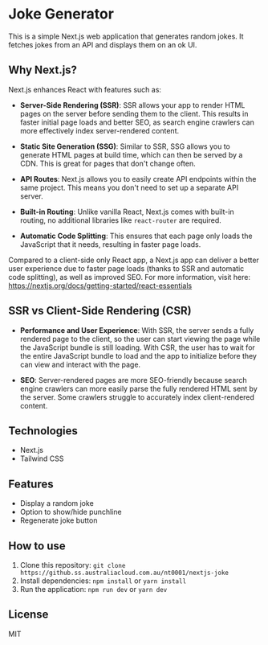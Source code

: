 # Joke Generator

This is a simple Next.js web application that generates random jokes. It fetches jokes from an API and displays them on an ok UI. 

## Why Next.js?

Next.js enhances React with features such as:

- **Server-Side Rendering (SSR)**: SSR allows your app to render HTML pages on the server before sending them to the client. This results in faster initial page loads and better SEO, as search engine crawlers can more effectively index server-rendered content.

- **Static Site Generation (SSG)**: Similar to SSR, SSG allows you to generate HTML pages at build time, which can then be served by a CDN. This is great for pages that don't change often.

- **API Routes**: Next.js allows you to easily create API endpoints within the same project. This means you don't need to set up a separate API server.

- **Built-in Routing**: Unlike vanilla React, Next.js comes with built-in routing, no additional libraries like `react-router` are required.

- **Automatic Code Splitting**: This ensures that each page only loads the JavaScript that it needs, resulting in faster page loads.

Compared to a client-side only React app, a Next.js app can deliver a better user experience due to faster page loads (thanks to SSR and automatic code splitting), as well as improved SEO. For more information, visit here: https://nextjs.org/docs/getting-started/react-essentials

## SSR vs Client-Side Rendering (CSR)

- **Performance and User Experience**: With SSR, the server sends a fully rendered page to the client, so the user can start viewing the page while the JavaScript bundle is still loading. With CSR, the user has to wait for the entire JavaScript bundle to load and the app to initialize before they can view and interact with the page.

- **SEO**: Server-rendered pages are more SEO-friendly because search engine crawlers can more easily parse the fully rendered HTML sent by the server. Some crawlers struggle to accurately index client-rendered content.

## Technologies

- Next.js
- Tailwind CSS

## Features

- Display a random joke
- Option to show/hide punchline
- Regenerate joke button

## How to use

1. Clone this repository: `git clone https://github.ss.australiacloud.com.au/nt0001/nextjs-joke`
2. Install dependencies: `npm install` or `yarn install`
3. Run the application: `npm run dev` or `yarn dev`

## License

MIT
